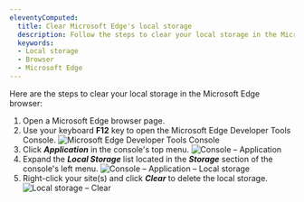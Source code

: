 ```yaml
---
eleventyComputed:
  title: Clear Microsoft Edge's local storage
  description: Follow the steps to clear your local storage in the Microsoft Edge browser.
  keywords:
  - Local storage
  - Browser
  - Microsoft Edge
---
```

Here are the steps to clear your local storage in the Microsoft Edge browser:

1. Open a Microsoft Edge browser page.
1. Use your keyboard **F12** key to open the Microsoft Edge Developer Tools Console.
![Microsoft Edge Developer Tools Console](https://cdnweb.devolutions.net/docs/en/kb/KB4869.png)
1. Click ***Application*** in the console's top menu.
![Console – Application](https://cdnweb.devolutions.net/docs/en/kb/KB4870.png)
1. Expand the ***Local Storage*** list located in the ***Storage*** section of the console's left menu.
![Console – Application – Local storage](https://cdnweb.devolutions.net/docs/en/kb/KB4871.png)
1. Right-click your site(s) and click ***Clear*** to delete the local storage.
![Local storage – Clear](https://cdnweb.devolutions.net/docs/en/kb/KB4872.png)
